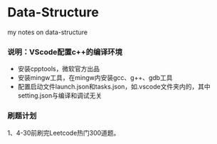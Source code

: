 # Data-Structure
my notes on data-structure

### 说明：VScode配置c++的编译环境
- 安装cpptools，微软官方出品
- 安装mingw工具，在mingw内安装gcc、g++、gdb工具
- 配置启动文件launch.json和tasks.json，如.vscode文件夹内的，其中setting.json与编译和调试无关


### 刷题计划
1、4-30前刷完Leetcode热门300道题。

